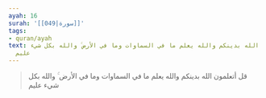 ```yaml
---
ayah: 16
surah: '[[049|سورة]]'
tags:
- quran/ayah
text: قل أتعلمون الله بدينكم والله يعلم ما في السماوات وما في الأرض ۚ والله بكل شيء
  عليم
---
```

> قل أتعلمون الله بدينكم والله يعلم ما في السماوات وما في الأرض ۚ والله بكل شيء عليم

